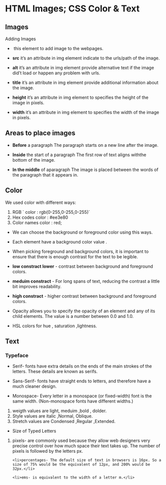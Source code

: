 # HTML Images; CSS Color & Text

## Images

Adding Images
* <img> this element to add image to the webpages.

* **src** it’s an attribute in img element indicate to the urls/path of the image.

* **alt** it’s an attribute in img element provide alternative text if the image did’t load or happen any problem with urls.

* **title** it’s an attribute in img element provide additional information about the image.

* **height** it’s an attribute in img element to specifies the height of the image in pixels.

* **width** it’s an attribute in img element to specifies the width of the image in pixels.

## Areas to place images

* **Before** a paragraph The paragraph starts on a new line after the image.

* **Inside** the start of a paragraph The first row of text aligns withthe bottom of the image.

* **In the middle** of aparagraph The image is placed between the words of the paragraph that it appears in.


## Color

We used color with different ways:

<ol>
    <li>RGB ` color : rgb(0-255,0-255,0-255)`</li>
    <li>Hex codes color : #ee3e80</li>
    <li>Color names color : red;</li>
</ol>

* We can choose the background or foreground color using this ways.

* Each element have a background color value .

* When picking foreground and background colors, it is important to ensure that there is enough contrast for the text to be legible.


* **low constract lower** - contrast between background and foreground colors.

* **meduim constract** - For long spans of text, reducing the contrast a little bit improves readability.

* **high constract** - higher contrast between background and foreground colors.

* Opacity allows you to specify the opacity of an element and any of its child elements. The value is a number between 0.0 and 1.0.

* HSL colors for hue , saturation ,lightness.

## Text 

### Typeface

* Serif- fonts have extra details on the ends of the main strokes of the letters. These details are known as serifs.

* Sans-Serif- fonts have straight ends to letters, and therefore have a much cleaner design.

* Monospace- Every letter in a monospace (or fixed-width) font is the same width. (Non-monospace fonts have different widths.)

<ol>
    <li>weigth values are light, meduim ,bold , dolder.</li>
    <li>Style values are italic ,Normal, Oblique.</li>
    <li>Stretch values are Condensed ,Regular ,Extended.</li>
</ol>

* Size of Typed Letters

<ol>
    <li>pixels- are commonly used because they allow web designers very precise control over how much space their text takes up. The number of pixels is followed by the letters px. </li>
    
    <li>percentages- The default size of text in browsers is 16px. So a size of 75% would be the equivalent of 12px, and 200% would be 32px.</li>
    
    <li>ems- is equivalent to the width of a letter m.</li>
</ol>

